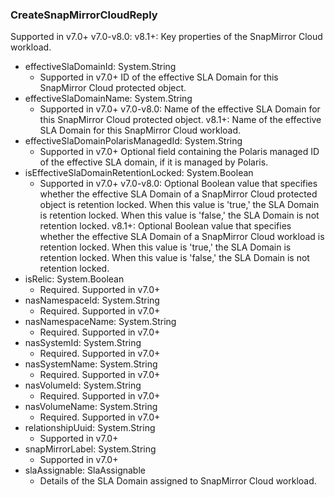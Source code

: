 ### CreateSnapMirrorCloudReply
Supported in v7.0+
  v7.0-v8.0: 
  v8.1+: Key properties of the SnapMirror Cloud workload.

- effectiveSlaDomainId: System.String
  - Supported in v7.0+
  ID of the effective SLA Domain for this SnapMirror Cloud protected object.
- effectiveSlaDomainName: System.String
  - Supported in v7.0+
  v7.0-v8.0: Name of the effective SLA Domain for this SnapMirror Cloud protected object.
  v8.1+: Name of the effective SLA Domain for this SnapMirror Cloud workload.
- effectiveSlaDomainPolarisManagedId: System.String
  - Supported in v7.0+
  Optional field containing the Polaris managed ID of the effective SLA domain, if it is managed by Polaris.
- isEffectiveSlaDomainRetentionLocked: System.Boolean
  - Supported in v7.0+
  v7.0-v8.0: Optional Boolean value that specifies whether the effective SLA Domain of a SnapMirror Cloud protected object is retention locked. When this value is 'true,' the SLA Domain is retention locked. When this value is 'false,' the SLA Domain is not retention locked.
  v8.1+: Optional Boolean value that specifies whether the effective SLA Domain of a SnapMirror Cloud workload is retention locked. When this value is 'true,' the SLA Domain is retention locked. When this value is 'false,' the SLA Domain is not retention locked.
- isRelic: System.Boolean
  - Required. Supported in v7.0+
- nasNamespaceId: System.String
  - Required. Supported in v7.0+
- nasNamespaceName: System.String
  - Required. Supported in v7.0+
- nasSystemId: System.String
  - Required. Supported in v7.0+
- nasSystemName: System.String
  - Required. Supported in v7.0+
- nasVolumeId: System.String
  - Required. Supported in v7.0+
- nasVolumeName: System.String
  - Required. Supported in v7.0+
- relationshipUuid: System.String
  - Supported in v7.0+
- snapMirrorLabel: System.String
  - Supported in v7.0+
- slaAssignable: SlaAssignable
  - Details of the SLA Domain assigned to SnapMirror Cloud workload.
